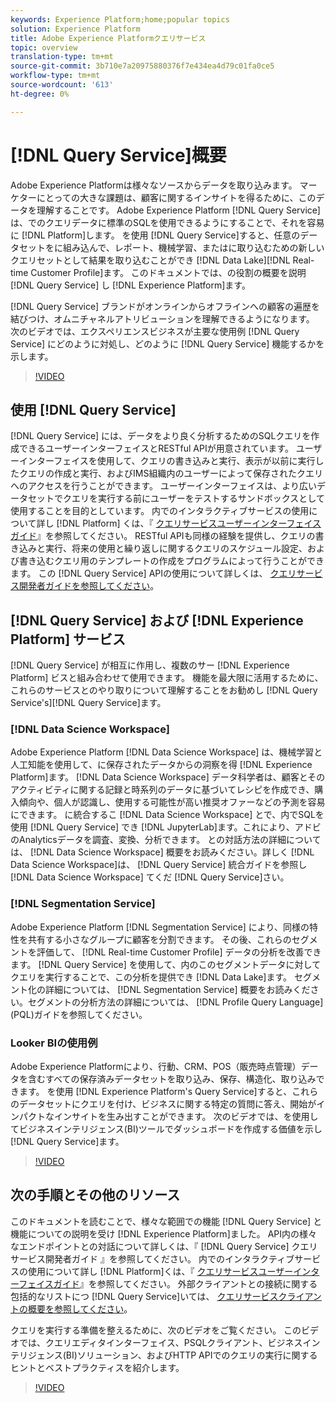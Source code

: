 ```yaml
---
keywords: Experience Platform;home;popular topics
solution: Experience Platform
title: Adobe Experience Platformクエリサービス
topic: overview
translation-type: tm+mt
source-git-commit: 3b710e7a20975880376f7e434ea4d79c01fa0ce5
workflow-type: tm+mt
source-wordcount: '613'
ht-degree: 0%

---
```



# [!DNL Query Service]概要

Adobe Experience Platformは様々なソースからデータを取り込みます。 マーケターにとっての大きな課題は、顧客に関するインサイトを得るために、このデータを理解することです。 Adobe Experience Platform [!DNL Query Service] は、でのクエリデータに標準のSQLを使用できるようにすることで、それを容易に [!DNL Platform]します。 を使用 [!DNL Query Service]すると、任意のデータセットをに組み込んで、レポート、機械学習、またはに取り込むための新しいクエリセットとして結果を取り込むことができ [!DNL Data Lake][!DNL Real-time Customer Profile]ます。 このドキュメントでは、の役割の概要を説明 [!DNL Query Service] し [!DNL Experience Platform]ます。

[!DNL Query Service] ブランドがオンラインからオフラインへの顧客の遍歴を結びつけ、オムニチャネルアトリビューションを理解できるようになります。 次のビデオでは、エクスペリエンスビジネスが主要な使用例 [!DNL Query Service] にどのように対処し、どのように [!DNL Query Service] 機能するかを示します。

>[!VIDEO](https://video.tv.adobe.com/v/29795?quality=12&learn=on)

## 使用 [!DNL Query Service]

[!DNL Query Service] には、データをより良く分析するためのSQLクエリを作成できるユーザーインターフェイスとRESTful APIが用意されています。 ユーザーインターフェイスを使用して、クエリの書き込みと実行、表示が以前に実行したクエリの作成と実行、およびIMS組織内のユーザーによって保存されたクエリへのアクセスを行うことができます。 ユーザーインターフェイスは、より広いデータセットでクエリを実行する前にユーザーをテストするサンドボックスとして使用することを目的としています。 内でのインタラクティブサービスの使用について詳し [!DNL Platform] くは、『 [クエリサービスユーザーインターフェイスガイド](ui/overview.md)』を参照してください。 RESTful APIも同様の経験を提供し、クエリの書き込みと実行、将来の使用と繰り返しに関するクエリのスケジュール設定、および書き込むクエリ用のテンプレートの作成をプログラムによって行うことができます。 この [!DNL Query Service] APIの使用について詳しくは、 [クエリサービス開発者ガイドを参照してください](api/getting-started.md)。

## [!DNL Query Service] および [!DNL Experience Platform] サービス

[!DNL Query Service] が相互に作用し、複数のサー [!DNL Experience Platform] ビスと組み合わせて使用できます。 機能を最大限に活用するために、これらのサービスとのやり取りについて理解することをお勧めし [!DNL Query Service's][!DNL Query Service]ます。

### [!DNL Data Science Workspace]

Adobe Experience Platform [!DNL Data Science Workspace] は、機械学習と人工知能を使用して、に保存されたデータからの洞察を得 [!DNL Experience Platform]ます。 [!DNL Data Science Workspace] データ科学者は、顧客とそのアクティビティに関する記録と時系列のデータに基づいてレシピを作成でき、購入傾向や、個人が認識し、使用する可能性が高い推奨オファーなどの予測を容易にできます。 に統合するこ [!DNL Data Science Workspace] とで、内でSQLを使用 [!DNL Query Service] でき [!DNL JupyterLab]ます。これにより、アドビのAnalyticsデータを調査、変換、分析できます。 との対話方法の詳細については、 [!DNL Data Science Workspace] 概要をお読みください。詳しく [!DNL Data Science Workspace]は、 [!DNL Query Service] 統合ガイドを参照し [!DNL Data Science Workspace] てくだ [!DNL Query Service]さい。

### [!DNL Segmentation Service]

Adobe Experience Platform [!DNL Segmentation Service] により、同様の特性を共有する小さなグループに顧客を分割できます。 その後、これらのセグメントを評価して、 [!DNL Real-time Customer Profile] データの分析を改善できます。 [!DNL Query Service] を使用して、内のこのセグメントデータに対してクエリを実行することで、この分析を提供でき [!DNL Data Lake]ます。 セグメント化の詳細については、 [!DNL Segmentation Service] 概要をお読みください。セグメントの分析方法の詳細については、 [!DNL Profile Query Language] (PQL)ガイドを参照してください。

### Looker BIの使用例

Adobe Experience Platformにより、行動、CRM、POS（販売時点管理）データを含むすべての保存済みデータセットを取り込み、保存、構造化、取り込みできます。 を使用 [!DNL Experience Platform's Query Service]すると、これらのデータセットにクエリを付け、ビジネスに関する特定の質問に答え、開始がインパクトなインサイトを生み出すことができます。 次のビデオでは、を使用してビジネスインテリジェンス(BI)ツールでダッシュボードを作成する価値を示し [!DNL Query Service]ます。

>[!VIDEO](https://video.tv.adobe.com/v/28981?quality=12&learn=on)

## 次の手順とその他のリソース

このドキュメントを読むことで、様々な範囲での機能 [!DNL Query Service] と機能についての説明を受け [!DNL Experience Platform]ました。 API内の様々なエンドポイントとの対話について詳しくは、『 [!DNL Query Service] クエリサービス開発者ガイド [](api/getting-started.md)』を参照してください。 内でのインタラクティブサービスの使用について詳し [!DNL Platform]くは、『 [クエリサービスユーザーインターフェイスガイド](ui/overview.md)』を参照してください。 外部クライアントとの接続に関する包括的なリストにつ [!DNL Query Service]いては、 [クエリサービスクライアントの概要を参照してください](clients/overview.md)。

クエリを実行する準備を整えるために、次のビデオをご覧ください。 このビデオでは、クエリエディタインターフェイス、PSQLクライアント、ビジネスインテリジェンス(BI)ソリューション、およびHTTP APIでのクエリの実行に関するヒントとベストプラクティスを紹介します。

>[!VIDEO](https://video.tv.adobe.com/v/29811?quality=12&learn=on)
